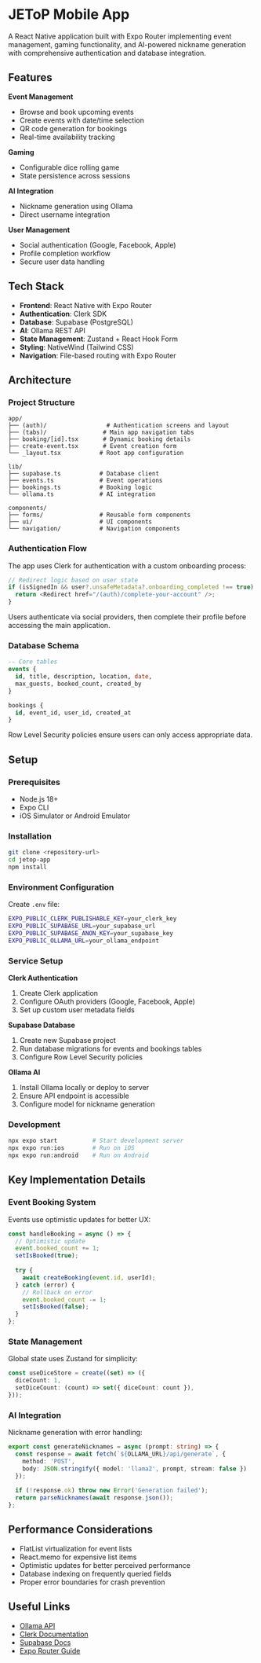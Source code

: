 # JEToP Mobile App

A React Native application built with Expo Router implementing event management, gaming functionality, and AI-powered nickname generation with comprehensive authentication and database integration.

## Features

**Event Management**
- Browse and book upcoming events
- Create events with date/time selection
- QR code generation for bookings
- Real-time availability tracking

**Gaming**
- Configurable dice rolling game
- State persistence across sessions

**AI Integration**
- Nickname generation using Ollama
- Direct username integration

**User Management**
- Social authentication (Google, Facebook, Apple)
- Profile completion workflow
- Secure user data handling

## Tech Stack

- **Frontend**: React Native with Expo Router
- **Authentication**: Clerk SDK
- **Database**: Supabase (PostgreSQL)
- **AI**: Ollama REST API
- **State Management**: Zustand + React Hook Form
- **Styling**: NativeWind (Tailwind CSS)
- **Navigation**: File-based routing with Expo Router

## Architecture

### Project Structure
```
app/
├── (auth)/                 # Authentication screens and layout
├── (tabs)/                # Main app navigation tabs
├── booking/[id].tsx       # Dynamic booking details
├── create-event.tsx       # Event creation form
└── _layout.tsx           # Root app configuration

lib/
├── supabase.ts           # Database client
├── events.ts             # Event operations
├── bookings.ts           # Booking logic
└── ollama.ts             # AI integration

components/
├── forms/                # Reusable form components
├── ui/                   # UI components
└── navigation/           # Navigation components
```

### Authentication Flow
The app uses Clerk for authentication with a custom onboarding process:

```typescript
// Redirect logic based on user state
if (isSignedIn && user?.unsafeMetadata?.onboarding_completed !== true) {
  return <Redirect href="/(auth)/complete-your-account" />;
}
```

Users authenticate via social providers, then complete their profile before accessing the main application.

### Database Schema
```sql
-- Core tables
events {
  id, title, description, location, date, 
  max_guests, booked_count, created_by
}

bookings {
  id, event_id, user_id, created_at
}
```

Row Level Security policies ensure users can only access appropriate data.

## Setup

### Prerequisites
- Node.js 18+
- Expo CLI
- iOS Simulator or Android Emulator

### Installation
```bash
git clone <repository-url>
cd jetop-app
npm install
```

### Environment Configuration
Create `.env` file:
```bash
EXPO_PUBLIC_CLERK_PUBLISHABLE_KEY=your_clerk_key
EXPO_PUBLIC_SUPABASE_URL=your_supabase_url
EXPO_PUBLIC_SUPABASE_ANON_KEY=your_supabase_key
EXPO_PUBLIC_OLLAMA_URL=your_ollama_endpoint
```

### Service Setup

**Clerk Authentication**
1. Create Clerk application
2. Configure OAuth providers (Google, Facebook, Apple)
3. Set up custom user metadata fields

**Supabase Database**
1. Create new Supabase project
2. Run database migrations for events and bookings tables
3. Configure Row Level Security policies

**Ollama AI**
1. Install Ollama locally or deploy to server
2. Ensure API endpoint is accessible
3. Configure model for nickname generation

### Development
```bash
npx expo start          # Start development server
npx expo run:ios        # Run on iOS
npx expo run:android    # Run on Android
```

## Key Implementation Details

### Event Booking System
Events use optimistic updates for better UX:
```typescript
const handleBooking = async () => {
  // Optimistic update
  event.booked_count += 1;
  setIsBooked(true);
  
  try {
    await createBooking(event.id, userId);
  } catch (error) {
    // Rollback on error
    event.booked_count -= 1;
    setIsBooked(false);
  }
};
```

### State Management
Global state uses Zustand for simplicity:
```typescript
const useDiceStore = create((set) => ({
  diceCount: 1,
  setDiceCount: (count) => set({ diceCount: count }),
}));
```

### AI Integration
Nickname generation with error handling:
```typescript
export const generateNicknames = async (prompt: string) => {
  const response = await fetch(`${OLLAMA_URL}/api/generate`, {
    method: 'POST',
    body: JSON.stringify({ model: 'llama2', prompt, stream: false })
  });
  
  if (!response.ok) throw new Error('Generation failed');
  return parseNicknames(await response.json());
};
```

## Performance Considerations

- FlatList virtualization for event lists
- React.memo for expensive list items
- Optimistic updates for better perceived performance
- Database indexing on frequently queried fields
- Proper error boundaries for crash prevention

## Useful Links
- [Ollama API](https://github.com/m-daniele/ollama-api.git)
- [Clerk Documentation](https://clerk.com/docs)
- [Supabase Docs](https://supabase.com/docs)
- [Expo Router Guide](https://docs.expo.dev/router/introduction/)

